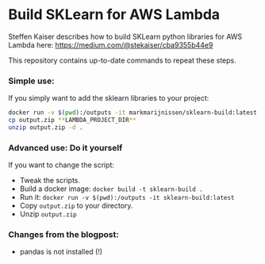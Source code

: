 # Build SKLearn for AWS Lambda

Steffen Kaiser describes how to build SKLearn python libraries for AWS Lambda here:
https://medium.com/@stekaiser/cba9355b44e9

This repository contains up-to-date commands to repeat these steps.

### Simple use:

If you simply want to add the sklearn libraries to your project:

```bash
docker run -v $(pwd):/outputs -it markmarijnissen/sklearn-build:latest
cp output.zip **LAMBDA_PROJECT_DIR**
unzip output.zip -d .
```

### Advanced use: Do it yourself

If you want to change the script:

- Tweak the scripts.
- Build a docker image: `docker build -t sklearn-build .`
- Run it: `docker run -v $(pwd):/outputs -it sklearn-build:latest`
- Copy `output.zip` to your directory.
- Unzip `output.zip`

### Changes from the blogpost:

- pandas is not installed (!)
